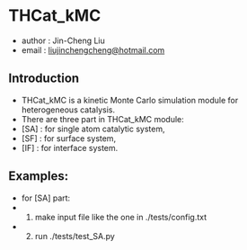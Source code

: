# THCat_kMC

* author : Jin-Cheng Liu
* email : liujinchengcheng@hotmail.com

## Introduction
* THCat_kMC is a kinetic Monte Carlo simulation module for heterogeneous catalysis.
* There are three part in THCat_kMC module:
* [SA] : for single atom catalytic system,
* [SF] : for surface system,
* [IF] : for interface system.

## Examples:
* for [SA] part:
* 1. make input file like the one in ./tests/config.txt
* 2. run ./tests/test_SA.py

